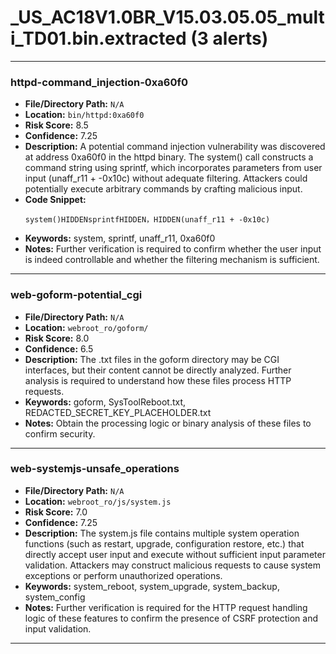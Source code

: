 # _US_AC18V1.0BR_V15.03.05.05_multi_TD01.bin.extracted (3 alerts)

---

### httpd-command_injection-0xa60f0

- **File/Directory Path:** `N/A`
- **Location:** `bin/httpd:0xa60f0`
- **Risk Score:** 8.5
- **Confidence:** 7.25
- **Description:** A potential command injection vulnerability was discovered at address 0xa60f0 in the httpd binary. The system() call constructs a command string using sprintf, which incorporates parameters from user input (unaff_r11 + -0x10c) without adequate filtering. Attackers could potentially execute arbitrary commands by crafting malicious input.
- **Code Snippet:**
  ```
  system()HIDDENsprintfHIDDEN，HIDDEN(unaff_r11 + -0x10c)
  ```
- **Keywords:** system, sprintf, unaff_r11, 0xa60f0
- **Notes:** Further verification is required to confirm whether the user input is indeed controllable and whether the filtering mechanism is sufficient.

---
### web-goform-potential_cgi

- **File/Directory Path:** `N/A`
- **Location:** `webroot_ro/goform/`
- **Risk Score:** 8.0
- **Confidence:** 6.5
- **Description:** The .txt files in the goform directory may be CGI interfaces, but their content cannot be directly analyzed. Further analysis is required to understand how these files process HTTP requests.
- **Keywords:** goform, SysToolReboot.txt, REDACTED_SECRET_KEY_PLACEHOLDER.txt
- **Notes:** Obtain the processing logic or binary analysis of these files to confirm security.

---
### web-systemjs-unsafe_operations

- **File/Directory Path:** `N/A`
- **Location:** `webroot_ro/js/system.js`
- **Risk Score:** 7.0
- **Confidence:** 7.25
- **Description:** The system.js file contains multiple system operation functions (such as restart, upgrade, configuration restore, etc.) that directly accept user input and execute without sufficient input parameter validation. Attackers may construct malicious requests to cause system exceptions or perform unauthorized operations.
- **Keywords:** system_reboot, system_upgrade, system_backup, system_config
- **Notes:** Further verification is required for the HTTP request handling logic of these features to confirm the presence of CSRF protection and input validation.

---
